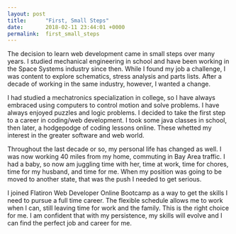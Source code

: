 ```yaml
---
layout: post
title:      "First, Small Steps"
date:       2018-02-11 23:44:01 +0000
permalink:  first_small_steps
---
```


The decision to learn web development came in small steps over many years. I studied mechanical engineering in school and have been working in the Space Systems industry since then. While I found my job a challenge, I was content to explore schematics, stress analysis and parts lists. After a decade of working in the same industry, however, I wanted a change.

I had studied a mechatronics specialization in college, so I have always embraced using computers to control motion and solve problems. I have always enjoyed puzzles and logic problems. I decided to take the first step to a career in coding/web development. I took some java classes in school, then later, a hodgepodge of coding lessons online. These whetted my interest in the greater software and web world. 

Throughout the last decade or so, my personal life has changed as well. I was now working 40 miles from my home, commuting in Bay Area traffic. I had a baby, so now am juggling time with her, time at work, time for chores, time for my husband, and time for me. When my position was going to be moved to another state, that was the push I needed to get serious. 

I joined Flatiron Web Developer Online Bootcamp as a way to get the skills I need to pursue a full time career. The flexible schedule allows me to work when I can, still leaving time for work and the family. This is the right choice for me. I am confident that with my persistence, my skills will evolve and I can find the perfect job and career for me. 


